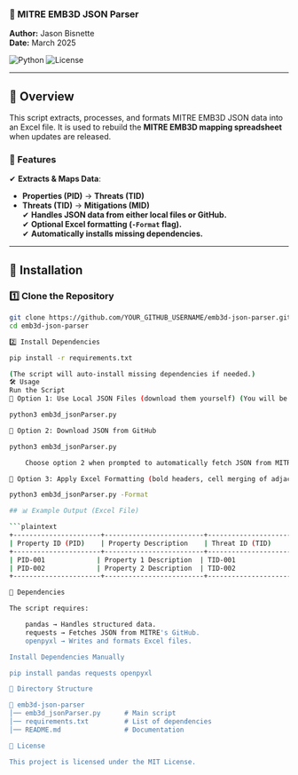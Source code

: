 ### 📌 MITRE EMB3D JSON Parser

**Author:** Jason Bisnette  
**Date:** March 2025  

![Python](https://img.shields.io/badge/Python-3.x-blue.svg) ![License](https://img.shields.io/badge/License-MIT-green.svg)

---

## 📖 Overview
This script extracts, processes, and formats MITRE EMB3D JSON data into an Excel file.
It is used to rebuild the **MITRE EMB3D mapping spreadsheet** when updates are released.

### 🔹 Features
✔ **Extracts & Maps Data**:
- **Properties (PID)** → **Threats (TID)**
- **Threats (TID)** → **Mitigations (MID)**  
✔ **Handles JSON data from either local files or GitHub.**  
✔ **Optional Excel formatting (`-Format` flag).**  
✔ **Automatically installs missing dependencies.**  

---

## 🚀 Installation

### **1️⃣ Clone the Repository**
```bash
git clone https://github.com/YOUR_GITHUB_USERNAME/emb3d-json-parser.git
cd emb3d-json-parser

2️⃣ Install Dependencies

pip install -r requirements.txt

(The script will auto-install missing dependencies if needed.)
🛠 Usage
Run the Script
📌 Option 1: Use Local JSON Files (download them yourself) (You will be prompted to enter the file paths for threats.json, mitigations.json, and properties.json.)

python3 emb3d_jsonParser.py

📌 Option 2: Download JSON from GitHub

python3 emb3d_jsonParser.py

    Choose option 2 when prompted to automatically fetch JSON from MITRE’s GitHub.

📌 Option 3: Apply Excel Formatting (bold headers, cell merging of adjacent duplicates for readability, column resizing, and some centering of text).

python3 emb3d_jsonParser.py -Format

## 📊 Example Output (Excel File)

```plaintext
+----------------------+-------------------------+---------------------+------------------------+------------------------+-------------------------+
| Property ID (PID)    | Property Description    | Threat ID (TID)     | Threat Description     | Mitigation ID (MID)    | Mitigation Description  |
+----------------------+-------------------------+---------------------+------------------------+------------------------+-------------------------+
| PID-001             | Property 1 Description  | TID-001             | Threat 1 Description   | MID-001                | Mitigation 1 Description|
| PID-002             | Property 2 Description  | TID-002             | Threat 2 Description   | MID-002                | Mitigation 2 Description|
+----------------------+-------------------------+---------------------+------------------------+------------------------+-------------------------+

🔧 Dependencies

The script requires:

    pandas → Handles structured data.
    requests → Fetches JSON from MITRE's GitHub.
    openpyxl → Writes and formats Excel files.

Install Dependencies Manually

pip install pandas requests openpyxl

📂 Directory Structure

📂 emb3d-json-parser
│── emb3d_jsonParser.py      # Main script
│── requirements.txt         # List of dependencies
│── README.md                # Documentation

📜 License

This project is licensed under the MIT License.
